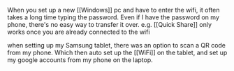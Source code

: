 When you set up a new [[Windows]] pc and have to enter the wifi, it often takes a long time typing the password.
Even if I have the password on my phone, there's no easy way to transfer it over.
	e.g. [[Quick Share]] only works once you are already connected to the wifi

when setting up my Samsung tablet, there was an option to scan a QR code from my phone.
Which then auto set up the [[WiFi]] on the tablet, and set up my google accounts from my phone on the laptop.


